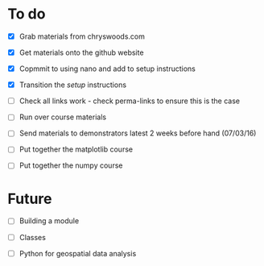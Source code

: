 # To do

- [x] Grab materials from chryswoods.com

- [x] Get materials onto the github website

- [x] Copmmit to using nano and add to setup instructions

- [x] Transition the *setup* instructions

- [ ] Check all links work - check perma-links to ensure this is the case

- [ ] Run over course materials

- [ ] Send materials to demonstrators latest 2 weeks before hand (07/03/16) 

- [ ] Put together the matplotlib course

- [ ] Put together the numpy course


# Future

- [ ] Building a module

- [ ] Classes

- [ ] Python for geospatial data analysis